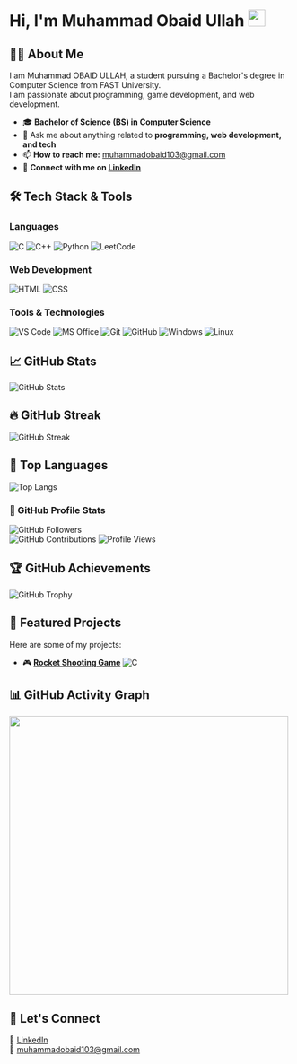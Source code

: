 # Hi, I'm Muhammad Obaid Ullah <img src="https://raw.githubusercontent.com/MartinHeinz/MartinHeinz/master/wave.gif" width="30px">


## 👨‍🎓 About Me  
I am Muhammad OBAID ULLAH, a student pursuing a Bachelor's degree in Computer Science from FAST University.  
I am passionate about programming, game development, and web development.  

<!--![Profile Views](https://komarev.com/ghpvc/?username=Obaid03&color=ff0050&style=flat)-->  
<!--![Profile Views](https://shields.io/badge/dynamic/json?color=ff0050&label=Profile%20Views&query=value&url=https://api.countapi.xyz/hit/Obaid03/visits)-->

- 🎓 **Bachelor of Science (BS) in Computer Science**  
- 💬 Ask me about anything related to **programming, web development, and tech**  
- 📫 **How to reach me:** muhammadobaid103@gmail.com  
- 🔗 **Connect with me on [LinkedIn](https://www.linkedin.com/in/muhammad-obaid-ullah-29b6b0323/)**
  

## 🛠️ Tech Stack & Tools

### **Languages**
![C](https://img.shields.io/badge/-C-A8B9CC?style=flat&logo=c&logoColor=white)
![C++](https://img.shields.io/badge/-C++-00599C?style=flat&logo=c%2B%2B&logoColor=white)
![Python](https://img.shields.io/badge/-Python-3776AB?style=flat&logo=python&logoColor=white)
![LeetCode](https://img.shields.io/badge/-LeetCode-FFA116?style=flat&logo=leetcode&logoColor=white)

### **Web Development**
![HTML](https://img.shields.io/badge/-HTML-E34F26?style=flat&logo=html5&logoColor=white)
![CSS](https://img.shields.io/badge/-CSS-1572B6?style=flat&logo=css3&logoColor=white)

### **Tools & Technologies**
![VS Code](https://img.shields.io/badge/-VS%20Code-007ACC?style=flat&logo=visual-studio-code&logoColor=white)
![MS Office](https://img.shields.io/badge/-MS%20Office-D83B01?style=flat&logo=microsoft-office&logoColor=white)
![Git](https://img.shields.io/badge/-Git-F05032?style=flat&logo=git&logoColor=white)
![GitHub](https://img.shields.io/badge/-GitHub-181717?style=flat&logo=github&logoColor=white)
![Windows](https://img.shields.io/badge/-Windows-0078D6?style=flat&logo=windows&logoColor=white)
![Linux](https://img.shields.io/badge/-Linux-FCC624?style=flat&logo=linux&logoColor=black)



## 📈 GitHub Stats
<!--![GitHub Stats](https://github-readme-stats.vercel.app/api?username=Obaid03&show_icons=true&count_private=true&theme=radical&card_width=497)-->
![GitHub Stats](https://github-readme-stats.vercel.app/api?username=Obaid03&show_icons=true&theme=radical&count_private=true&include_all_commits=true&hide_border=true&hide_title=true)

## 🔥 GitHub Streak

<!--![GitHub Streak](https://github-readme-streak-stats.herokuapp.com/?user=Obaid03&theme=radical)-->
<!--![GitHub Streak](https://streak-stats.demolab.com/?user=Obaid03&theme=radical)-->
![GitHub Streak](https://github-readme-streak-stats.herokuapp.com/?user=Obaid03&theme=radical&timestamp=312)


## 🚀 Top Languages

![Top Langs](https://github-readme-stats.vercel.app/api/top-langs/?username=Obaid03&layout=compact&theme=radical&card_width=497)

### 👥 GitHub Profile Stats  
![GitHub Followers](https://img.shields.io/github/followers/Obaid03?label=Followers&style=flat&color=red)  
![GitHub Contributions](https://custom-icon-badges.herokuapp.com/badge/dynamic/json?color=blue&label=Total%20Contributions&query=totalContributions&url=https://api.github.com/users/Obaid03)
![Profile Views](https://komarev.com/ghpvc/?username=Obaid03&label=Profile%20Views&color=ff0050&style=flat)


## 🏆 GitHub Achievements

![GitHub Trophy](https://github-profile-trophy.vercel.app/?username=Obaid03&theme=radical)


## 🚀 Featured Projects
Here are some of my projects:

- 🎮 **[Rocket Shooting Game](https://github.com/Obaid03/PF_RocketGame)** ![C](https://img.shields.io/badge/-C-A8B9CC?style=flat&logo=c&logoColor=white)


## 📊 GitHub Activity Graph

<div align="left">
  <img src="https://github-readme-activity-graph.vercel.app/graph?username=Obaid03&theme=github-dark" width="497px"/>
</div>



## 🤝 Let's Connect  
🔗 [LinkedIn](https://www.linkedin.com/in/muhammad-obaid-ullah-29b6b0323/)  
📧 muhammadobaid103@gmail.com  
